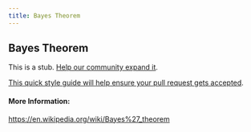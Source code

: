 ```yaml
---
title: Bayes Theorem
---
```

## Bayes Theorem

This is a stub. <a href='https://github.com/freecodecamp/guides/tree/master/src/pages/mathematics/bayes-theorem/index.md' target='_blank' rel='nofollow'>Help our community expand it</a>.

<a href='https://github.com/freecodecamp/guides/blob/master/README.md' target='_blank' rel='nofollow'>This quick style guide will help ensure your pull request gets accepted</a>.

<!-- The article goes here, in GitHub-flavored Markdown. Feel free to add YouTube videos, images, and CodePen/JSBin embeds  -->

#### More Information:
https://en.wikipedia.org/wiki/Bayes%27_theorem


